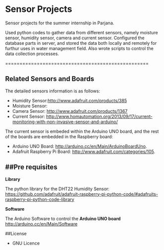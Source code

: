 Sensor Projects
================================================

Sensor projects for the summer internship in Parjana. 

Used python codes to gather data from different sensors, namely moisture sensor, humidity sensor, camera and current sensor. Configured the database parts in server, and stored the data both locally and remotely for furthur uses in water management field. Also wrote scripts to control the data collection processes.


==================================================

Related Sensors and Boards
------------------------------
The detailed sensors information is as follows:

* Humidity Sensor:http://www.adafruit.com/products/385
* Moisture Sensor: 
* Camera Sensor: http://www.adafruit.com/products/1367
* Current Sensor:  http://www.homautomation.org/2013/09/17/current-monitoring-with-non-invasive-sensor-and-arduino/

The current sensor is embeded within the Arduino UNO board, and the rest of the boards are embedded in the Raspberry board: 

* Arduino UNO Board: http://arduino.cc/en/Main/ArduinoBoardUno. 
* Adafruit Raspberry Pi Board: http://www.adafruit.com/categories/105.

##Pre requisites
-----------------------------------------
**Library**

The python library for the DHT22 Humidity Sensor: https://github.com/adafruit/adafruit-raspberry-pi-python-code/#adafruits-raspberry-pi-python-code-library

**Software**

The Arduino Software to control the **Arduino UNO board**
http://arduino.cc/en/Main/Software

##License
* GNU Licence
